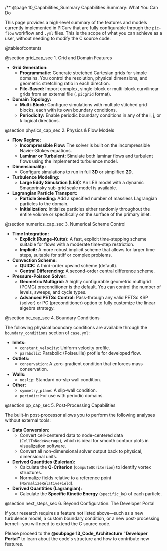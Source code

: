 /**
@page 10_Capabilities_Summary Capabilities Summary: What You Can Do

This page provides a high-level summary of the features and models currently implemented in PICurv that are fully configurable through the `pic-flow` workflow and `.yml` files. This is the scope of what you can achieve as a user, without needing to modify the C source code.

@tableofcontents

@section grid_cap_sec 1. Grid and Domain Features

- **Grid Generation:**
    - **Programmatic:** Generate stretched Cartesian grids for simple domains. You control the resolution, physical dimensions, and geometric stretching ratio in each direction.
    - **File-Based:** Import complex, single-block or multi-block curvilinear grids from an external file (`.picgrid` format).
- **Domain Topology:**
    - **Multi-Block:** Configure simulations with multiple stitched grid blocks, each with its own boundary conditions.
    - **Periodicity:** Enable periodic boundary conditions in any of the i, j, or k logical directions.

@section physics_cap_sec 2. Physics & Flow Models

- **Flow Regime:**
    - **Incompressible Flow:** The solver is built on the incompressible Navier-Stokes equations.
    - **Laminar or Turbulent:** Simulate both laminar flows and turbulent flows using the implemented turbulence model.
- **Dimensionality:**
    - Configure simulations to run in full **3D** or simplified **2D**.
- **Turbulence Modeling:**
    - **Large Eddy Simulation (LES):** An LES model with a dynamic Smagorinsky sub-grid scale model is available.
- **Lagrangian Particle Transport:**
    - **Particle Seeding:** Add a specified number of massless Lagrangian particles to the domain.
    - **Initialization:** Initialize particles either randomly throughout the entire volume or specifically on the surface of the primary inlet.

@section numerics_cap_sec 3. Numerical Scheme Control

- **Time Integration:**
    - **Explicit (Runge-Kutta):** A fast, explicit time-stepping scheme suitable for flows with a moderate time-step restriction.
    - **Implicit:** A more robust implicit scheme that allows for larger time steps, suitable for stiff or complex problems.
- **Convection Scheme:**
    - **QUICK:** A third-order upwind scheme (default).
    - **Central Differencing:** A second-order central difference scheme.
- **Pressure-Poisson Solver:**
    - **Geometric Multigrid:** A highly configurable geometric multigrid (PCMG) preconditioner is the default. You can control the number of levels, sweeps, and cycle types.
    - **Advanced PETSc Control:** Pass-through any valid PETSc KSP (solver) or PC (preconditioner) option to fully customize the linear algebra strategy.

@section bc_cap_sec 4. Boundary Conditions

The following physical boundary conditions are available through the `boundary_conditions` section of `case.yml`:

-   **Inlets:**
    -   `constant_velocity`: Uniform velocity profile.
    -   `parabolic`: Parabolic (Poiseuille) profile for developed flow.
-   **Outlets:**
    -   `conservation`: A zero-gradient condition that enforces mass conservation.
-   **Walls:**
    -   `noslip`: Standard no-slip wall condition.
-   **Other:**
    -   `symmetry_plane`: A slip-wall condition.
    -   `periodic`: For use with periodic domains.

@section pp_cap_sec 5. Post-Processing Capabilities

The built-in post-processor allows you to perform the following analyses without external tools:

-   **Data Conversion:**
    -   Convert cell-centered data to node-centered data (`CellToNodeAverage`), which is ideal for smooth contour plots in visualization software.
    -   Convert all non-dimensional solver output back to physical, dimensional units.
-   **Derived Quantities (Eulerian):**
    -   Calculate the **Q-Criterion** (`ComputeQCriterion`) to identify vortex structures.
    -   Normalize fields relative to a reference point (`NormalizeRelativeField`).
-   **Derived Quantities (Lagrangian):**
    -   Calculate the **Specific Kinetic Energy** (`specific_ke`) of each particle.

@section next_steps_sec 6. Beyond Configuration: The Developer Portal

If your research requires a feature not listed above—such as a new turbulence model, a custom boundary condition, or a new post-processing kernel—you will need to extend the C source code.

Please proceed to the **@subpage 13_Code_Architecture "Developer Portal"** to learn about the code's structure and how to contribute new features.
